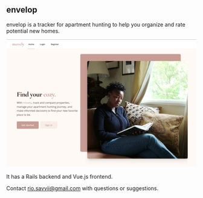 ## envelop

envelop is a tracker for apartment hunting to help you organize and rate potential new homes.

![woman reading by a window on a couch with decorative pillows](movely_screenshot.png)

It has a Rails backend and Vue.js frontend.

Contact rio.savvii@gmail.com with questions or suggestions.
